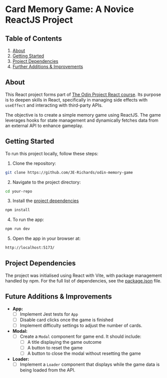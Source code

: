 # Card Memory Game: A Novice ReactJS Project

## Table of Contents

1. [About](#about)
2. [Getting Started](#getting-started)
3. [Project Dependencies](#project-dependencies)
4. [Further Additions & Improvements](#future-additions--improvements)

## About

This React project forms part of [The Odin Project React course](https://www.theodinproject.com/lessons/node-path-react-new-memory-card). Its
purpose is to deepen skills in React, specifically in managing side effects with `useEffect` and interacting with third-party APIs.

The objective is to create a simple memory game using ReactJS. The game leverages hooks for state management and dynamically fetches data from an external API to enhance gameplay.

## Getting Started

To run this project locally, follow these steps:

1. Clone the repository:

```bash
git clone https://github.com/JE-Richards/odin-memory-game
```

2. Navigate to the project directory:

```bash
cd your-repo
```

3. Install the [project dependencies](#project-dependencies)

```bash
npm install
```

4. To run the app:

```bash
npm run dev
```

5. Open the app in your browser at:

```bash
http://localhost:5173/
```

## Project Dependencies

The project was initialised using React with Vite, with package management handled by npm. For the full list of dependencies, see the [package.json](./package.json) file.

## Future Additions & Improvements

- **App:**
  - [ ] Implement Jest tests for `App`
  - [ ] Disable card clicks once the game is finished
  - [ ] Implement difficulty settings to adjust the number of cards.
- **Modal:**
  - [ ] Create a `Modal` component for game end. It should include:
    - [ ] A title displaying the game outcome
    - [ ] A button to reset the game
    - [ ] A button to close the modal without resetting the game
- **Loader:**
  - [ ] Implement a `Loader` component that displays while the game data is being loaded from the API.

